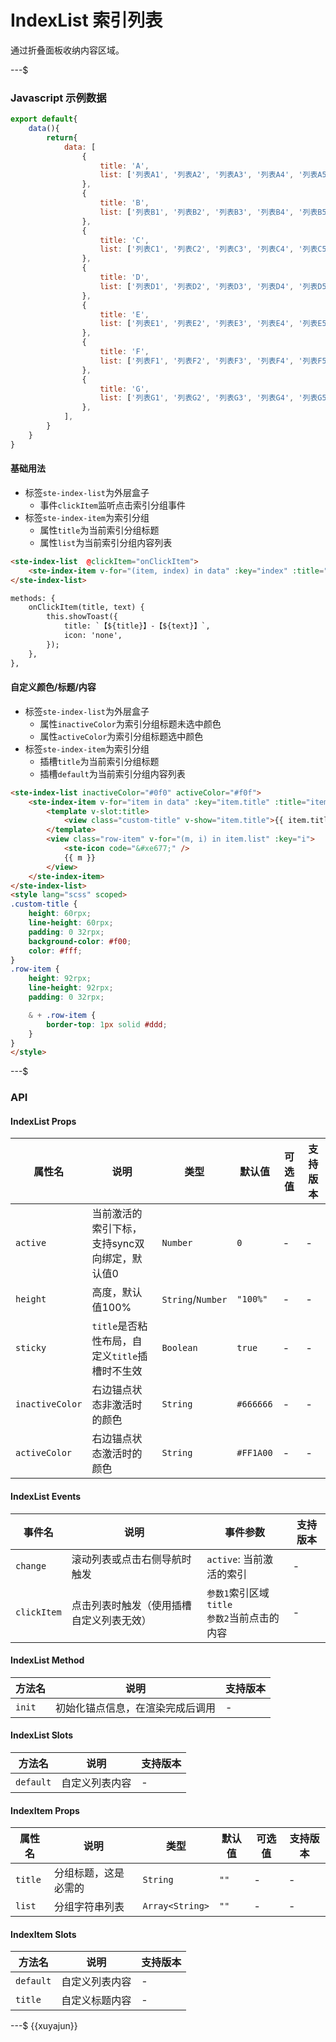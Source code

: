 # IndexList 索引列表

通过折叠面板收纳内容区域。

---$


### Javascript 示例数据
```javascript
export default{
	data(){
		return{
			data: [
				{
					title: 'A',
					list: ['列表A1', '列表A2', '列表A3', '列表A4', '列表A5', '列表A6', '列表A7', '列表A8'],
				},
				{
					title: 'B',
					list: ['列表B1', '列表B2', '列表B3', '列表B4', '列表B5', '列表B6', '列表B7', '列表B8'],
				},
				{
					title: 'C',
					list: ['列表C1', '列表C2', '列表C3', '列表C4', '列表C5', '列表C6', '列表C7', '列表C8'],
				},
				{
					title: 'D',
					list: ['列表D1', '列表D2', '列表D3', '列表D4', '列表D5', '列表D6', '列表D7', '列表D8'],
				},
				{
					title: 'E',
					list: ['列表E1', '列表E2', '列表E3', '列表E4', '列表E5', '列表E6', '列表E7', '列表E8'],
				},
				{
					title: 'F',
					list: ['列表F1', '列表F2', '列表F3', '列表F4', '列表F5', '列表F6', '列表F7', '列表F8'],
				},
				{
					title: 'G',
					list: ['列表G1', '列表G2', '列表G3', '列表G4', '列表G5', '列表G6', '列表G7', '列表G8'],
				},
			],
		}
	}
}
```


#### 基础用法
- 标签`ste-index-list`为外层盒子
	- 事件`clickItem`监听点击索引分组事件
- 标签`ste-index-item`为索引分组
	- 属性`title`为当前索引分组标题
	- 属性`list`为当前索引分组内容列表
```html
<ste-index-list  @clickItem="onClickItem">
	<ste-index-item v-for="(item, index) in data" :key="index" :title="item.title" :list="item.list" />
</ste-index-list>

methods: {
	onClickItem(title, text) {
		this.showToast({
			title: `【${title}】-【${text}】`,
			icon: 'none',
		});
	},
},
```
#### 自定义颜色/标题/内容
- 标签`ste-index-list`为外层盒子
	- 属性`inactiveColor`为索引分组标题未选中颜色
	- 属性`activeColor`为索引分组标题选中颜色
- 标签`ste-index-item`为索引分组
	- 插槽`title`为当前索引分组标题
	- 插槽`default`为当前索引分组内容列表
```html
<ste-index-list inactiveColor="#0f0" activeColor="#f0f">
	<ste-index-item v-for="item in data" :key="item.title" :title="item.title">
		<template v-slot:title>
			<view class="custom-title" v-show="item.title">{{ item.title }}</view>
		</template>
		<view class="row-item" v-for="(m, i) in item.list" :key="i">
			<ste-icon code="&#xe677;" />
			{{ m }}
		</view>
	</ste-index-item>
</ste-index-list>
<style lang="scss" scoped>
.custom-title {
	height: 60rpx;
	line-height: 60rpx;
	padding: 0 32rpx;
	background-color: #f00;
	color: #fff;
}
.row-item {
	height: 92rpx;
	line-height: 92rpx;
	padding: 0 32rpx;

	& + .row-item {
		border-top: 1px solid #ddd;
	}
}
</style>
```


---$
### API

#### IndexList Props

| 属性名					| 说明																						|类型								|默认值			|可选值	| 支持版本	|
| ---							|---																						| ---								| ---				| ---		| ---			|
| `active`				| 当前激活的索引下标，支持sync双向绑定，默认值0		| `Number`					| `0`				| -			| -				|
| `height`				| 高度，默认值100%																| `String`/`Number`	| `"100%"`	| -			| -				|
| `sticky`				| `title`是否粘性布局，自定义`title`插槽时不生效	| `Boolean`					| `true`		| -			| -				|
| `inactiveColor`	| 右边锚点状态非激活时的颜色											| `String`					| `#666666`	| -			| -				|
| `activeColor`		| 右边锚点状态激活时的颜色												| `String`					| `#FF1A00`	| -			| -				|

#### IndexList Events
| 事件名			|说明																		|事件参数																							|支持版本	|
|---					|---																		|---																									|---			|
| `change`		| 滚动列表或点击右侧导航时触发						| `active`: 当前激活的索引															| -				|
| `clickItem`	| 点击列表时触发（使用插槽自定义列表无效）	|  `参数1`索引区域`title`<br/>`参数2`当前点击的内容	| -				|

#### IndexList Method
| 方法名| 说明															|支持版本	|
| ---		| ---															|---			|
| `init`| 初始化锚点信息，在渲染完成后调用	| -				|

#### IndexList Slots
| 方法名		| 说明						|支持版本	|
| ---				| ---						|---			|
| `default`	| 自定义列表内容	|-					|

#### IndexItem Props

| 属性名		| 说明			|类型			|默认值	|可选值	| 支持版本	|
| ---			|---			| ---			| ---		| ---		| ---			|
| `title`	| 分组标题，这是必需的	| `String`| `""`	| -			| -				|
| `list`	| 分组字符串列表	| `Array<String>`| `""`	| -			| -				|

#### IndexItem Slots
| 方法名		| 说明						|支持版本	|
| ---				| ---						|---			|
| `default`	| 自定义列表内容	|-				|
| `title`		| 自定义标题内容	|-				|			


---$
{{xuyajun}}
